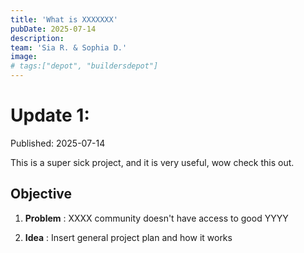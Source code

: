 ```yaml
---
title: 'What is XXXXXXX'
pubDate: 2025-07-14
description: 
team: 'Sia R. & Sophia D.'
image:
# tags:["depot", "buildersdepot"]
---
```


# Update 1:

Published: 2025-07-14

This is a super sick project, and it is very useful, wow check this out.

## Objective

1. **Problem** : XXXX community doesn't have access to good YYYY

2. **Idea** : Insert general project plan and how it works